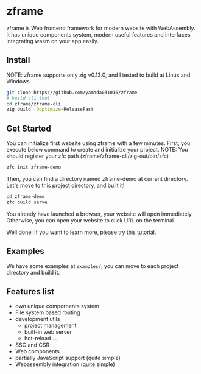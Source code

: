 # zframe
zframe is Web frontend framework for modern website with WebAssembly.
It has unique components system, modern useful features and interfaces integrating wasm on your app easily.

## Install
NOTE: zframe supports only zig v0.13.0, and I tested to build at Linux and Windows.
```sh
git clone https://github.com/yamada031016/zframe
# build cli tool
cd zframe/zframe-cli
zig build -Doptimize=ReleaseFast
```

## Get Started
You can initialize first website using zframe with a few minutes.
First, you execute below command to create and initialize your project.
NOTE: You should register your zfc path (zframe/zframe-cli/zig-out/bin/zfc)
```sh
zfc init zframe-demo
```
Then, you can find a directory named zframe-demo at current directory.
Let's move to this project directory, and built it!
```sh
cd zframe-demo
zfc build serve
```
You already have launched a browser, your website will open immediately.
Otherwise, you can open your website to click URL on the terminal.

Well done!
If you want to learn more, please try this tutorial.

## Examples
We have some examples at `examples/`, you can move to each project directory and build it.

## Features list
- own unique compornents system
- File system based routing
- development utils
  - project management
  - built-in web server
  - hot-reload ...
- SSG and CSR
- Web components
- partially JavaScript support (quite simple)
- Webassembly integration (quite simple)
